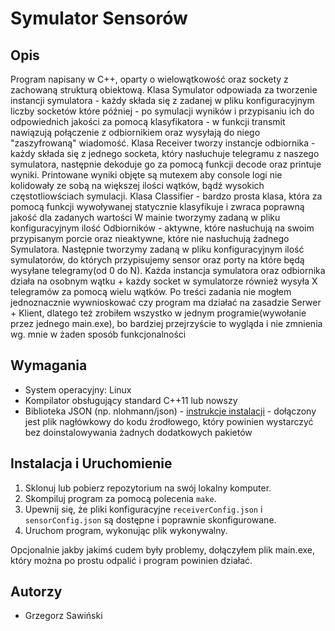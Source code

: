 # Symulator Sensorów

## Opis
Program napisany w C++, oparty o wielowątkowość oraz sockety z zachowaną strukturą obiektową.
Klasa Symulator odpowiada za tworzenie instancji symulatora - każdy składa się z zadanej w pliku konfiguracyjnym liczby socketów które później - po symulacji wyników i przypisaniu ich do odpowiednich jakości za pomocą klasyfikatora - w funkcji transmit nawiązują połączenie z odbiornikiem oraz wysyłają do niego "zaszyfrowaną" wiadomość.
Klasa Receiver tworzy instancje odbiornika - każdy składa się z jednego socketa, który nasłuchuje telegramu z naszego symulatora, następnie dekoduje go za pomocą funkcji decode oraz printuje wyniki. Printowane wyniki objęte są mutexem aby console logi nie kolidowały ze sobą na większej ilości wątków, bądź wysokich częstotliowściach symulacji. 
Klasa Classifier - bardzo prosta klasa, która za pomocą funkcji wywoływanej statycznie klasyfikuje i zwraca poprawną jakość dla zadanych wartości
W mainie tworzymy zadaną w pliku konfiguracyjnym ilość Odbiorników - aktywne, które nasłuchują na swoim przypisanym porcie oraz nieaktywne, które nie nasłuchują żadnego Symulatora. Następnie tworzymy zadaną w pliku konfiguracyjnym ilość symulatorów, do których przypisujemy sensor oraz porty na które będą wysyłane telegramy(od 0 do N). Każda instancja symulatora oraz odbiornika działa na osobnym wątku + każdy socket w symulatorze również wysyła X telegramów za pomocą wielu wątków.
Po treści zadania nie mogłem jednoznacznie wywnioskować czy program ma działać na zasadzie Serwer + Klient, dlatego też zrobiłem wszystko w jednym programie(wywołanie przez jednego main.exe), bo bardziej przejrzyście to wygląda i nie zmnienia wg. mnie w żaden sposób funkcjonalności

## Wymagania
- System operacyjny: Linux
- Kompilator obsługujący standard C++11 lub nowszy
- Biblioteka JSON (np. nlohmann/json) - [instrukcje instalacji](https://github.com/nlohmann/json#package-managers) - dołączony jest plik nagłówkowy do kodu źrodłowego, który powinien wystarczyć bez doinstalowywania żadnych dodatkowych pakietów

## Instalacja i Uruchomienie
1. Sklonuj lub pobierz repozytorium na swój lokalny komputer.
2. Skompiluj program za pomocą polecenia `make`.
3. Upewnij się, że pliki konfiguracyjne `receiverConfig.json` i `sensorConfig.json` są dostępne i poprawnie skonfigurowane.
4. Uruchom program, wykonując plik wykonywalny.

Opcjonalnie jakby jakimś cudem były problemy, dołączyłem plik main.exe, który można po prostu odpalić i program powinien działać.

## Autorzy

- Grzegorz Sawiński 
